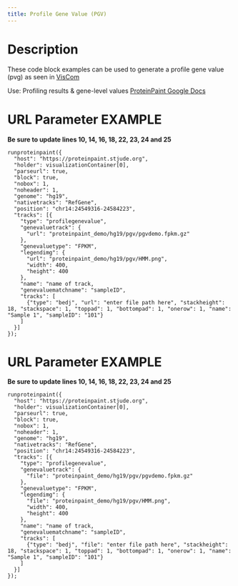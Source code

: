 ```yaml
---
title: Profile Gene Value (PGV) 
---
```

# Description 
These code block examples can be used to generate a profile gene value (pvg) as seen in [VisCom](https://viz.stjude.cloud/zhou-lab/visualization/genomepaint-profile-gene-value-example~35)

Use: Profiling results & gene-level values
[ProteinPaint Google Docs](https://docs.google.com/document/d/1yrRpDUZWSRGuCa0snGwRuo721WRHgdYTX7GWIsZ_fSY/)

# URL Parameter EXAMPLE

**Be sure to update lines 10, 14, 16, 18, 22, 23, 24 and 25** 

```JS
runproteinpaint({
  "host": "https://proteinpaint.stjude.org",
  "holder": visualizationContainer[0],
  "parseurl": true,
  "block": true,
  "nobox": 1,
  "noheader": 1,
  "genome": "hg19",
  "nativetracks": "RefGene",
  "position": "chr14:24549316-24584223",
  "tracks": [{
    "type": "profilegenevalue",
    "genevaluetrack": {
      "url": "proteinpaint_demo/hg19/pgv/pgvdemo.fpkm.gz"
    },
    "genevaluetype": "FPKM",
    "legendimg": {
      "url": "proteinpaint_demo/hg19/pgv/HMM.png",
      "width": 400,
      "height": 400
    },
    "name": "name of track,
    "genevaluematchname": "sampleID",
    "tracks": [
      {"type": "bedj", "url": "enter file path here", "stackheight": 18, "stackspace": 1, "toppad": 1, "bottompad": 1, "onerow": 1, "name": "Sample 1", "sampleID": "101"}
    ]
  }]
});
```
# URL Parameter EXAMPLE

**Be sure to update lines 10, 14, 16, 18, 22, 23, 24 and 25** 
 
```JS
runproteinpaint({
  "host": "https://proteinpaint.stjude.org",
  "holder": visualizationContainer[0],
  "parseurl": true,
  "block": true,
  "nobox": 1,
  "noheader": 1,
  "genome": "hg19",
  "nativetracks": "RefGene",
  "position": "chr14:24549316-24584223",
  "tracks": [{
    "type": "profilegenevalue",
    "genevaluetrack": {
      "file": "proteinpaint_demo/hg19/pgv/pgvdemo.fpkm.gz"
    },
    "genevaluetype": "FPKM",
    "legendimg": {
      "file": "proteinpaint_demo/hg19/pgv/HMM.png",
      "width": 400,
      "height": 400
    },
    "name": "name of track,
    "genevaluematchname": "sampleID",
    "tracks": [
      {"type": "bedj", "file": "enter file path here", "stackheight": 18, "stackspace": 1, "toppad": 1, "bottompad": 1, "onerow": 1, "name": "Sample 1", "sampleID": "101"}
    ]
  }]
});
```